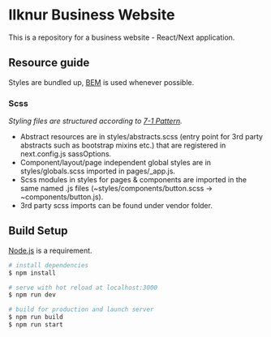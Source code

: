 # Ilknur Business Website

This is a repository for a business website - React/Next application.

## Resource guide

Styles are bundled up, [BEM](https://en.bem.info/methodology/) is used whenever possible.

### **Scss**

_Styling files are structured according to [7-1 Pattern](https://sass-guidelin.es/#the-7-1-pattern)._

- Abstract resources are in styles/abstracts.scss (entry point for 3rd party abstracts such as bootstrap mixins etc.) that are registered in next.config.js sassOptions.
- Component/layout/page independent global styles are in styles/globals.scss imported in pages/\_app.js.
- Scss modules in styles for pages & components are imported in the same named .js files (~styles/components/button.scss -> ~components/button.js).
- 3rd party scss imports can be found under vendor folder.

## Build Setup

[Node.js](#https://nodejs.org/en/) is a requirement.

```bash
# install dependencies
$ npm install

# serve with hot reload at localhost:3000
$ npm run dev

# build for production and launch server
$ npm run build
$ npm run start
```
